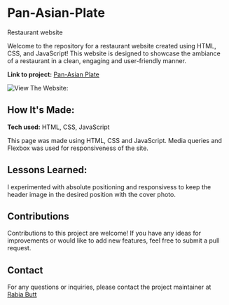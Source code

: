 # Pan-Asian-Plate
Restaurant website

Welcome to the repository for a restaurant website created using HTML, CSS, and JavaScript! This website is designed to showcase the ambiance of a restaurant in a clean, engaging and user-friendly manner.

**Link to project:** [Pan-Asian Plate](https://pan-asian-plate.netlify.app/)

![View The Website:](https://github.com/RabiaRB/Pan-Asian-Plate/assets/58439957/860e7d97-34e7-496d-a00f-0e144b5d1106)


## How It's Made:

**Tech used:** HTML, CSS, JavaScript

This page was made using HTML, CSS and JavaScript. Media queries and Flexbox was used for responsiveness of the site. 

## Lessons Learned:

I experimented with absolute positioning and responsivess to keep the header image in the desired position with the cover photo. 

## Contributions

Contributions to this project are welcome! If you have any ideas for improvements or would like to add new features, feel free to submit a pull request.

## Contact

For any questions or inquiries, please contact the project maintainer at [Rabia Butt](mailto:air.bay.x@gmail.com?subject=[GitHub]%20Source%20Han%20Sans)
